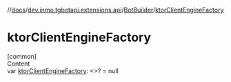 //[docs](../../../index.md)/[dev.inmo.tgbotapi.extensions.api](../index.md)/[BotBuilder](index.md)/[ktorClientEngineFactory](ktor-client-engine-factory.md)



# ktorClientEngineFactory  
[common]  
Content  
var [ktorClientEngineFactory](ktor-client-engine-factory.md): <>? = null  



